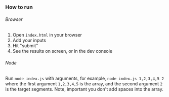 ### How to run
###### Browser
1. Open `index.html` in your browser
2. Add your inputs
3. Hit "submit"
4. See the results on screen, or in the dev console

###### Node
Run `node index.js` with arguments, for example, `node index.js 1,2,3,4,5 2` where the first argument `1,2,3,4,5` is the array, and the second argument `2` is the target segments.
Note, important you don't add spaces into the array.